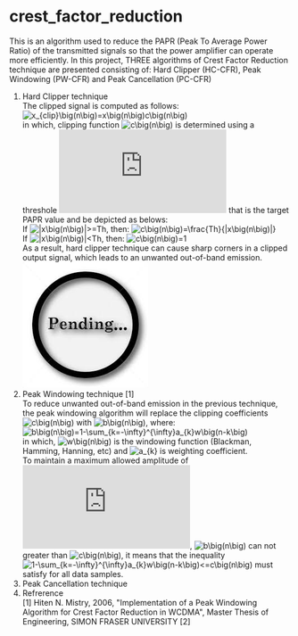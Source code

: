 # crest_factor_reduction
This is an algorithm used to reduce the PAPR (Peak To Average Power Ratio) of the transmitted signals so that the power amplifier can operate more efficiently. In this project, THREE algorithms of Crest Factor Reduction technique are presented consisting of: Hard Clipper (HC-CFR), Peak Windowing (PW-CFR) and Peak Cancellation (PC-CFR)
1. Hard Clipper technique  
The clipped signal is computed as follows: ![x_{clip}\big(n\big)=x\big(n\big)c\big(n\big)](https://latex.codecogs.com/svg.latex?&space;x_{clip}\big(n\big)=x\big(n\big)c\big(n\big))  
in which, clipping function ![c\big(n\big)](https://latex.codecogs.com/svg.latex?&space;c\big(n\big)) is determined using a threshole ![Th](https://latex.codecogs.com/svg.latex?&space;Th) that is the target PAPR value and be depicted as belows:  
If ![|x\big(n\big)|>=Th](https://latex.codecogs.com/svg.latex?&space;|x\big(n\big)|>=Th), then: ![c\big(n\big)=\frac{Th}{|x\big(n\big)|}](https://latex.codecogs.com/svg.latex?&space;c\big(n\big)=\frac{Th}{|x\big(n\big)|})  
If ![|x\big(n\big)|<Th](https://latex.codecogs.com/svg.latex?&space;|x\big(n\big)|<Th), then: ![c\big(n\big)=1](https://latex.codecogs.com/svg.latex?&space;c\big(n\big)=1)  
As a result, hard clipper technique can cause sharp corners in a clipped output signal, which leads to an unwanted out-of-band emission.  
![hard_clipper.png](/image/pending.jpeg?raw=true) 
2. Peak Windowing technique [1]  
To reduce unwanted out-of-band emission in the previous technique, the peak windowing algorithm will replace the clipping coefficients ![c\big(n\big)](https://latex.codecogs.com/svg.latex?&space;c\big(n\big)) with ![b\big(n\big)](https://latex.codecogs.com/svg.latex?&space;b\big(n\big)), where:  
![b\big(n\big)=1-\sum_{k=-\infty}^{\infty}a_{k}w\big(n-k\big)](https://latex.codecogs.com/svg.latex?&space;b\big(n\big)=1-\sum_{k=-\infty}^{\infty}a_{k}w\big(n-k\big))  
in which, ![w\big(n\big)](https://latex.codecogs.com/svg.latex?&space;w\big(n\big)) is the windowing function (Blackman, Hamming, Hanning, etc) and ![a_{k}](https://latex.codecogs.com/svg.latex?&space;a_{k}) is  weighting coefficient.  
To maintain a maximum allowed amplitude of ![Th](https://latex.codecogs.com/svg.latex?&space;Th), ![b\big(n\big)](https://latex.codecogs.com/svg.latex?&space;b\big(n\big)) can not greater than ![c\big(n\big)](https://latex.codecogs.com/svg.latex?&space;c\big(n\big)), it means that the inequality ![1-\sum_{k=-\infty}^{\infty}a_{k}w\big(n-k\big)<=c\big(n\big)](https://latex.codecogs.com/svg.latex?&space;1-\sum_{k=-\infty}^{\infty}a_{k}w\big(n-k\big)<=c\big(n\big)) must satisfy for all data samples.  
3. Peak Cancellation technique
4. Refrerence  
[1] Hiten N. Mistry, 2006, "Implementation of a Peak Windowing Algorithm for Crest Factor Reduction in WCDMA", Master Thesis of Engineering, SIMON FRASER UNIVERSITY
[2]  

